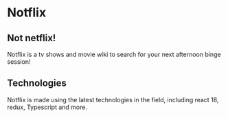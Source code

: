 # Notflix

## Not netflix!

Notflix is a tv shows and movie wiki to search for your next afternoon binge session!


## Technologies

Notflix is made using the latest technologies in the field, including react 18, redux, Typescript and more.
